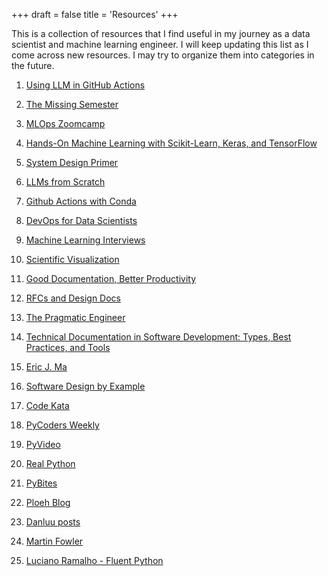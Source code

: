 +++
draft = false
title = 'Resources'
+++

This is a collection of resources that I find useful in my journey as a data scientist and machine learning engineer. I will keep updating this list as I come across new resources. I may try to organize them into categories in the future.


1. [Using LLM in GitHub Actions](https://tonybaloney.github.io/posts/using-llm-in-github-actions.html)

2. [The Missing Semester](https://github.com/NimaSarajpoor/missing-semester)

3. [MLOps Zoomcamp](https://github.com/DataTalksClub/mlops-zoomcamp)

4. [Hands-On Machine Learning with Scikit-Learn, Keras, and TensorFlow](https://github.com/ageron/handson-ml3)

5. [System Design Primer](https://github.com/donnemartin/system-design-primer?tab=readme-ov-file#system-design-topics-start-here)

6. [LLMs from Scratch](https://github.com/NimaSarajpoor/LLMs-from-scratch/tree/main)

7. [Github Actions with Conda](https://github.com/NimaSarajpoor/GithubActionsWithConda)

8. [DevOps for Data Scientists](https://github.com/NimaSarajpoor/do4ds)

9. [Machine Learning Interviews](https://github.com/alirezadir/Machine-Learning-Interviews)

10. [Scientific Visualization](https://github.com/NimaSarajpoor/scientific-visualization-book)

11. [Good Documentation, Better Productivity](https://shopify.engineering/good-documentation-productivity)

12. [RFCs and Design Docs](https://blog.pragmaticengineer.com/rfcs-and-design-docs/)

13. [The Pragmatic Engineer](https://blog.pragmaticengineer.com)

14. [Technical Documentation in Software Development: Types, Best Practices, and Tools](https://www.altexsoft.com/blog/technical-documentation-in-software-development-types-best-practices-and-tools/)

15. [Eric J. Ma](https://ericmjl.github.io)

16. [Software Design by Example](https://third-bit.com/sdxpy/intro/)

17. [Code Kata](http://codekata.com)

18. [PyCoders Weekly](https://pycoders.com)

19. [PyVideo](https://pyvideo.org)

20. [Real Python](https://realpython.com)

21. [PyBites](https://pybit.es/articles/)

22. [Ploeh Blog](https://blog.ploeh.dk/about/)  

23. [Danluu posts](https://danluu.com/#pt)

24. [Martin Fowler](https://martinfowler.com)

25. [Luciano Ramalho - Fluent Python](https://elmoukrie.com/wp-content/uploads/2022/05/luciano-ramalho-fluent-python_-clear-concise-and-effective-programming-oreilly-media-2022.pdf)
